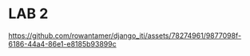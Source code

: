 # LAB 2




https://github.com/rowantamer/django_iti/assets/78274961/9877098f-6186-44a4-86e1-e8185b93899c

